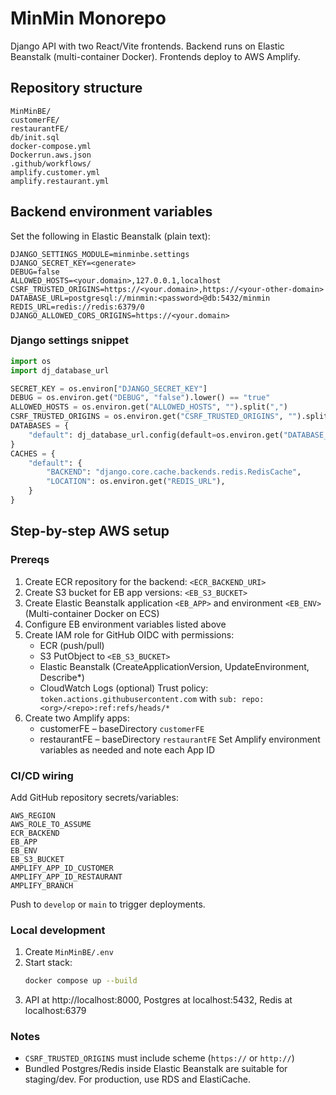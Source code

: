 # MinMin Monorepo

Django API with two React/Vite frontends. Backend runs on Elastic Beanstalk (multi-container Docker). Frontends deploy to AWS Amplify.

## Repository structure
```
MinMinBE/
customerFE/
restaurantFE/
db/init.sql
docker-compose.yml
Dockerrun.aws.json
.github/workflows/
amplify.customer.yml
amplify.restaurant.yml
```

## Backend environment variables
Set the following in Elastic Beanstalk (plain text):
```
DJANGO_SETTINGS_MODULE=minminbe.settings
DJANGO_SECRET_KEY=<generate>
DEBUG=false
ALLOWED_HOSTS=<your.domain>,127.0.0.1,localhost
CSRF_TRUSTED_ORIGINS=https://<your.domain>,https://<your-other-domain>
DATABASE_URL=postgresql://minmin:<password>@db:5432/minmin
REDIS_URL=redis://redis:6379/0
DJANGO_ALLOWED_CORS_ORIGINS=https://<your.domain>
```

### Django settings snippet
```python
import os
import dj_database_url

SECRET_KEY = os.environ["DJANGO_SECRET_KEY"]
DEBUG = os.environ.get("DEBUG", "false").lower() == "true"
ALLOWED_HOSTS = os.environ.get("ALLOWED_HOSTS", "").split(",")
CSRF_TRUSTED_ORIGINS = os.environ.get("CSRF_TRUSTED_ORIGINS", "").split(",")
DATABASES = {
    "default": dj_database_url.config(default=os.environ.get("DATABASE_URL"), conn_max_age=600)
}
CACHES = {
    "default": {
        "BACKEND": "django.core.cache.backends.redis.RedisCache",
        "LOCATION": os.environ.get("REDIS_URL"),
    }
}
```

## Step-by-step AWS setup
### Prereqs
1. Create ECR repository for the backend: `<ECR_BACKEND_URI>`
2. Create S3 bucket for EB app versions: `<EB_S3_BUCKET>`
3. Create Elastic Beanstalk application `<EB_APP>` and environment `<EB_ENV>` (Multi-container Docker on ECS)
4. Configure EB environment variables listed above
5. Create IAM role for GitHub OIDC with permissions:
   * ECR (push/pull)
   * S3 PutObject to `<EB_S3_BUCKET>`
   * Elastic Beanstalk (CreateApplicationVersion, UpdateEnvironment, Describe*)
   * CloudWatch Logs (optional)
   Trust policy: `token.actions.githubusercontent.com` with `sub: repo:<org>/<repo>:ref:refs/heads/*`
6. Create two Amplify apps:
   * customerFE – baseDirectory `customerFE`
   * restaurantFE – baseDirectory `restaurantFE`
   Set Amplify environment variables as needed and note each App ID

### CI/CD wiring
Add GitHub repository secrets/variables:
```
AWS_REGION
AWS_ROLE_TO_ASSUME
ECR_BACKEND
EB_APP
EB_ENV
EB_S3_BUCKET
AMPLIFY_APP_ID_CUSTOMER
AMPLIFY_APP_ID_RESTAURANT
AMPLIFY_BRANCH
```
Push to `develop` or `main` to trigger deployments.

### Local development
1. Create `MinMinBE/.env`
2. Start stack:
   ```bash
   docker compose up --build
   ```
3. API at http://localhost:8000, Postgres at localhost:5432, Redis at localhost:6379

### Notes
* `CSRF_TRUSTED_ORIGINS` must include scheme (`https://` or `http://`)
* Bundled Postgres/Redis inside Elastic Beanstalk are suitable for staging/dev. For production, use RDS and ElastiCache.
